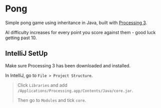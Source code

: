 # Pong
Simple pong game using inheritance in Java, built with [Processing 3](https://www.processing.org/download/).

AI difficulty increases for every point you score against them - good luck getting past 10.

## IntelliJ SetUp
Make sure Processing 3 has been downloaded and installed.

In IntelliJ, go to `File > Project Structure`.

> Click `Libraries` and add `/Applications/Processing.app/Contents/Java/core.jar`.
>
> Then go to `Modules` and tick `core`.


